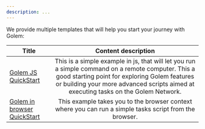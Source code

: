 ```yaml
---
description: ...
---
```



We provide multiple templates that will help you start your journey with Golem:

|Title                  |   Content  description  |
|-----------------------|:----------------------------------------:|
|[Golem JS QuickStart](./quickstart.md) | This is a simple example in js, that will let you run a simple command on a remote computer. This a good starting point for exploring Golem features or building your more advanced scripts aimed at executing tasks on the Golem Network. |
|[Golem in browser QuickStart](./web_browser_qs.md)   | This example takes you to the browser context where you can run a simple tasks script from the browser.    |




